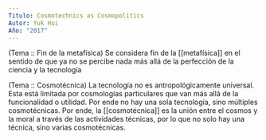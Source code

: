 ```yaml
---
Titulo: Cosmotechnics as Cosmopolitics
Autor: Yuk Hui
Año: "2017"
---
```

(Tema :: Fin de la metafísica)
	Se considera fin de la [[metafísica]] en el sentido de que ya no se percibe nada más allá de la perfección de la ciencia y la tecnología

(Tema :: Cosmotécnica)
	 La tecnología no es antropológicamente universal. Esta está limitada por cosmologías particulares que van más allá de la funcionalidad o utilidad. Por ende no hay una sola tecnología, sino múltiples cosmotécnicas.
	 Por ende, la [[cosmotécnica]] es la unión entre el cosmos y la moral a través de las actividades técnicas, por lo que no solo hay una técnica, sino varias cosmotécnicas.






